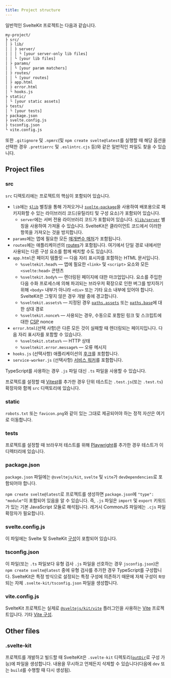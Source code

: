 ```yaml
---
title: Project structure
---
```


일반적인 SvelteKit 프로젝트는 다음과 같습니다.

```bash
my-project/
├ src/
│ ├ lib/
│ │ ├ server/
│ │ │ └ [your server-only lib files]
│ │ └ [your lib files]
│ ├ params/
│ │ └ [your param matchers]
│ ├ routes/
│ │ └ [your routes]
│ ├ app.html
│ ├ error.html
│ └ hooks.js
├ static/
│ └ [your static assets]
├ tests/
│ └ [your tests]
├ package.json
├ svelte.config.js
├ tsconfig.json
└ vite.config.js
```

또한 `.gitignore` 및 `.npmrc`(및 `npm create svelte@latest`를 실행할 때 해당 옵션을 선택한 경우 `.prettierrc` 및 `.eslintrc.cjs` 등)와 같은 일반적인 파일도 찾을 수 있습니다.

## Project files

### src

`src` 디렉토리에는 프로젝트의 핵심이 포함되어 있습니다.

- `lib`에는 [`$lib`](/docs/modules#$lib) 별칭을 통해 가져오거나 [`svelte-package`](/docs/packaging)을 사용하여 배포용으로 패키지화할 수 있는 라이브러리 코드(유틸리티 및 구성 요소)가 포함되어 있습니다.
  - `server`에는 서버 전용 라이브러리 코드가 포함되어 있습니다. [`$lib/server`](/docs/server-only-modules) 별칭을 사용하여 가져올 수 있습니다. SvelteKit은 클라이언트 코드에서 이러한 항목을 가져오는 것을 방지합니다.
- `params`에는 앱에 필요한 모든 [매개변수 매처](/docs/advanced-routing#matching)가 포함됩니다.
- `routes`에는 애플리케이션의 [routes](/docs/routing)가 포함됩니다. 여기에서 단일 경로 내에서만 사용되는 다른 구성 요소를 함께 배치할 수도 있습니다.
- `app.html`은 페이지 템플릿 — 다음 자리 표시자를 포함하는 HTML 문서입니다.
  - `%sveltekit.head%` — 앱에 필요한 `<link>` 및 `<script>` 요소와 모든 `<svelte:head>` 콘텐츠
  - `%sveltekit.body%` — 렌더링된 페이지에 대한 마크업입니다. 요소를 주입한 다음 수화 프로세스에 의해 파괴되는 브라우저 확장으로 인한 버그를 방지하기 위해 `<body>` 내부가 아니라 `<div>` 또는 기타 요소 내부에 있어야 합니다. SvelteKit은 그렇지 않은 경우 개발 중에 경고합니다.
  - `%sveltekit.assets%` — 지정된 경우 [`paths.assets`](/docs/configuration#paths) 또는 [`paths.base`](/docs/configuration#paths)에 대한 상대 경로
  - `%sveltekit.nonce%` — 사용되는 경우, 수동으로 포함된 링크 및 스크립트에 대한 [CSP](/docs/configuration#csp) nonce
- `error.html`(선택 사항)은 다른 모든 것이 실패할 때 렌더링되는 페이지입니다. 다음 자리 표시자를 포함할 수 있습니다.
  - `%sveltekit.status%` — HTTP 상태
  - `%sveltekit.error.message%` — 오류 메시지
- `hooks.js` (선택사항) 애플리케이션의 [후크](/docs/hooks)를 포함합니다.
- `service-worker.js` (선택사항) [서비스 워커](/docs/service-workers)를 포함합니다.

TypeScript를 사용하는 경우 `.js` 파일 대신 `.ts` 파일을 사용할 수 있습니다.

프로젝트를 설정할 때 [Vitest](https://vitest.dev)를 추가한 경우 단위 테스트는 `.test.js`(또는 `.test.ts`) 확장자와 함께 `src` 디렉토리에 있습니다.

### static

`robots.txt` 또는 `favicon.png`와 같이 있는 그대로 제공되어야 하는 정적 자산은 여기로 이동합니다.

### tests

프로젝트를 설정할 때 브라우저 테스트를 위해 [Playwright](https://playwright.dev/)를 추가한 경우 테스트가 이 디렉터리에 있습니다.

### package.json

`package.json` 파일에는 `@sveltejs/kit`, `svelte` 및 `vite`가 `devDependencies`로 포함되어야 합니다.

`npm create svelte@latest`로 프로젝트를 생성하면 `package.json`에 `"type": "module"`이 포함되어 있음을 알 수 있습니다. 즉, `.js` 파일은 `import` 및 `export` 키워드가 있는 기본 JavaScript 모듈로 해석됩니다. 레거시 CommonJS 파일에는 `.cjs` 파일 확장자가 필요합니다.

### svelte.config.js

이 파일에는 Svelte 및 SvelteKit [구성](/docs/configuration)이 포함되어 있습니다.

### tsconfig.json

이 파일(또는 `.ts` 파일보다 유형 검사 `.js` 파일을 선호하는 경우 `jsconfig.json`)은 `npm create svelte@latest` 중에 유형 검사를 추가한 경우 TypeScript를 구성합니다. SvelteKit은 특정 방식으로 설정되는 특정 구성에 의존하기 때문에 자체 구성이 `확장`되는 자체 `.svelte-kit/tsconfig.json` 파일을 생성합니다.

### vite.config.js

SvelteKit 프로젝트는 실제로 [`@sveltejs/kit/vite`](/docs/modules#sveltejs-kit-vite) 플러그인을 사용하는 [Vite](https://vitejs.dev) 프로젝트입니다. 기타 [Vite 구성](https://vitejs.dev/config/).

## Other files

### .svelte-kit

프로젝트를 개발하고 빌드할 때 SvelteKit은 `.svelte-kit` 디렉토리([`outDir`](/docs/configuration#outdir)로 구성 가능)에 파일을 생성합니다. 내용을 무시하고 언제든지 삭제할 수 있습니다(다음에 `dev` 또는 `build`를 수행할 때 다시 생성됨).
